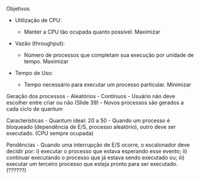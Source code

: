 Objetivos
- Utilização de CPU:
    - Manter a CPU tão ocupada quanto possível. Maximizar

- Vazão (throughput):
    - Número de processos que completam sua execução por unidade de tempo. Maximizar
    
- Tempo de Uso:
    - Tempo necessário para executar um processo particular. Minimizar
    

Geração dos processos
    - Aleatórios
    - Contínuos
    - Usuário não deve escolher entre criar ou não (Slide 39)
    - Novos processos são gerados a cada ciclo de quantum
    
Características
    - Quantum ideal: 20 a 50
    - Quando um processo é bloqueado (dependência de E/S, processo aleatório), outro deve ser executado. (CPU sempre ocupada)
    
    
Pendências
    - Quando uma interrupção de E/S ocorre, o escalonador deve decidir por: i) executar o processo que estava esperando esse evento; ii) continuar executando o processo que já estava sendo executado ou; iii) executar um terceiro processo que esteja pronto para ser executado. (??????)
    

